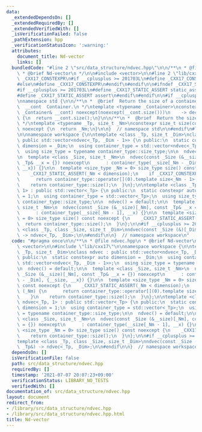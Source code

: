 ```yaml
---
data:
  _extendedDependsOn: []
  _extendedRequiredBy: []
  _extendedVerifiedWith: []
  _isVerificationFailed: false
  _pathExtension: hpp
  _verificationStatusIcon: ':warning:'
  attributes:
    document_title: Nd-vector
    links: []
  bundledCode: "#line 2 \"src/data_structure/ndvec.hpp\"\n\n/**\n * @file ndvec.hpp\n\
    \ * @brief Nd-vector\n */\n\n#include <vector>\n\n#line 2 \"lib/cxx17\"\n\n#ifndef\
    \ _CXX17_CONSTEXPR\n#if __cplusplus >= 201703L\n#define _CXX17_CONSTEXPR constexpr\n\
    #else\n#define _CXX17_CONSTEXPR\n#endif\n#endif\n\n#ifndef _CXX17_STATIC_ASSERT\n\
    #if __cplusplus >= 201703L\n#define _CXX17_STATIC_ASSERT static_assert\n#else\n\
    #define _CXX17_STATIC_ASSERT assert\n#endif\n#endif\n\n#if __cplusplus < 201703L\n\
    \nnamespace std {\n\n/**\n *  @brief  Return the size of a container.\n *  @param\
    \  __cont  Container.\n */\ntemplate <typename _Container>\nconstexpr auto size(const\
    \ _Container& __cont) noexcept(noexcept(__cont.size()))\n    -> decltype(__cont.size())\
    \ {\n  return __cont.size();\n}\n\n/**\n *  @brief  Return the size of an array.\n\
    \ */\ntemplate <typename _Tp, size_t _Nm>\nconstexpr size_t size(const _Tp (&)[_Nm])\
    \ noexcept {\n  return _Nm;\n}\n\n}  // namespace std\n\n#endif\n#line 11 \"src/data_structure/ndvec.hpp\"\
    \n\nnamespace workspace {\n\ntemplate <class _Tp, size_t _Dim>\nclass ndvec :\
    \ public std::vector<ndvec<_Tp, _Dim - 1>> {\n public:\n  static constexpr auto\
    \ dimension = _Dim;\n  using container_type = std::vector<ndvec<_Tp, _Dim - 1>>;\n\
    \  using size_type = typename container_type::size_type;\n\n  ndvec() = default;\n\
    \n  template <class _Size, size_t _Nm>\n  ndvec(const _Size (&__size)[_Nm], const\
    \ _Tp& __x = {}) noexcept\n      : container_type(__size[_Nm - _Dim], {__size,\
    \ __x}) {}\n\n  template <size_type _Nm = 0> size_type size() const noexcept {\n\
    \    _CXX17_STATIC_ASSERT(_Nm < dimension);\n    if _CXX17_CONSTEXPR (_Nm) {\n\
    \      return container_type::operator[](0).template size<_Nm - 1>();\n    }\n\
    \    return container_type::size();\n  }\n};\n\ntemplate <class _Tp> class ndvec<_Tp,\
    \ 1> : public std::vector<_Tp> {\n public:\n  static constexpr auto dimension\
    \ = 1;\n  using container_type = std::vector<_Tp>;\n  using size_type = typename\
    \ container_type::size_type;\n\n  ndvec() = default;\n\n  template <class _Size,\
    \ size_t _Nm>\n  ndvec(const _Size (&__size)[_Nm], const _Tp& __x = {}) noexcept\n\
    \      : container_type(__size[_Nm - 1], __x) {}\n\n  template <size_type _Nm\
    \ = 0> size_type size() const noexcept {\n    _CXX17_STATIC_ASSERT(!_Nm);\n  \
    \  return container_type::size();\n  }\n};\n\n#if __cplusplus >= 201703L\n\ntemplate\
    \ <class _Tp, class _Size, size_t _Dim>\nndvec(const _Size (&)[_Dim], const _Tp&)\
    \ -> ndvec<_Tp, _Dim>;\n\n#endif\n\n}  // namespace workspace\n"
  code: "#pragma once\n\n/**\n * @file ndvec.hpp\n * @brief Nd-vector\n */\n\n#include\
    \ <vector>\n\n#include \"lib/cxx17\"\n\nnamespace workspace {\n\ntemplate <class\
    \ _Tp, size_t _Dim>\nclass ndvec : public std::vector<ndvec<_Tp, _Dim - 1>> {\n\
    \ public:\n  static constexpr auto dimension = _Dim;\n  using container_type =\
    \ std::vector<ndvec<_Tp, _Dim - 1>>;\n  using size_type = typename container_type::size_type;\n\
    \n  ndvec() = default;\n\n  template <class _Size, size_t _Nm>\n  ndvec(const\
    \ _Size (&__size)[_Nm], const _Tp& __x = {}) noexcept\n      : container_type(__size[_Nm\
    \ - _Dim], {__size, __x}) {}\n\n  template <size_type _Nm = 0> size_type size()\
    \ const noexcept {\n    _CXX17_STATIC_ASSERT(_Nm < dimension);\n    if _CXX17_CONSTEXPR\
    \ (_Nm) {\n      return container_type::operator[](0).template size<_Nm - 1>();\n\
    \    }\n    return container_type::size();\n  }\n};\n\ntemplate <class _Tp> class\
    \ ndvec<_Tp, 1> : public std::vector<_Tp> {\n public:\n  static constexpr auto\
    \ dimension = 1;\n  using container_type = std::vector<_Tp>;\n  using size_type\
    \ = typename container_type::size_type;\n\n  ndvec() = default;\n\n  template\
    \ <class _Size, size_t _Nm>\n  ndvec(const _Size (&__size)[_Nm], const _Tp& __x\
    \ = {}) noexcept\n      : container_type(__size[_Nm - 1], __x) {}\n\n  template\
    \ <size_type _Nm = 0> size_type size() const noexcept {\n    _CXX17_STATIC_ASSERT(!_Nm);\n\
    \    return container_type::size();\n  }\n};\n\n#if __cplusplus >= 201703L\n\n\
    template <class _Tp, class _Size, size_t _Dim>\nndvec(const _Size (&)[_Dim], const\
    \ _Tp&) -> ndvec<_Tp, _Dim>;\n\n#endif\n\n}  // namespace workspace\n"
  dependsOn: []
  isVerificationFile: false
  path: src/data_structure/ndvec.hpp
  requiredBy: []
  timestamp: '2021-07-07 20:07:23+09:00'
  verificationStatus: LIBRARY_NO_TESTS
  verifiedWith: []
documentation_of: src/data_structure/ndvec.hpp
layout: document
redirect_from:
- /library/src/data_structure/ndvec.hpp
- /library/src/data_structure/ndvec.hpp.html
title: Nd-vector
---
```


